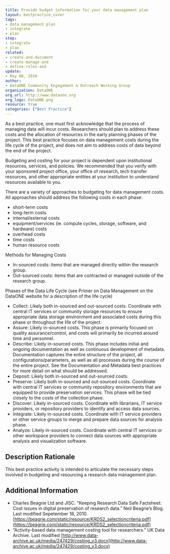```yaml
---
title: Provide budget information for your data management plan
layout: bestpractice_cover
tags:
- data management plan
- integrate
- plan
step:
- integrate
- plan
related:
- create-and-document
- create-manage-and
- define-roles-and
update:
- May 08, 2018
author:
- DataONE Community Engagement & Outreach Working Group
organization: DataONE
org_url: http://www.dataone.org
org_logo: DataONE.png
resource: true
categories: ["Best Practice"]
---
```




As a best practice, one must first acknowledge that the process of managing data will incur costs. Researchers should plan to address these costs and the allocation of resources in the early planning phases of the project. This best practice focuses on data management costs during the life cycle of the project, and does not aim to address costs of data beyond the end of the project.

Budgeting and costing for your project is dependent upon institutional resources, services, and policies. We recommended that you verify with your sponsored project office, your office of research, tech transfer resources, and other appropriate entities at your institution to understand resources available to you.

There are a variety of approaches to budgeting for data management costs. All approaches should address the following costs in each phase:
- short-term costs
- long-term costs
- internal/external costs
- equipment/services (ie. compute cycles, storage, software, and hardware) costs
- overhead costs
- time costs
- human resource costs

Methods for Managing Costs
- In-sourced costs: items that are managed directly within the research group.
- Out-sourced costs: items that are contracted or managed outside of the research group.

Phases of the Data Life Cycle (see Primer on Data Management on the DataONE website for a description of the life cycle)
- Collect: Likely both in-sourced and out-sourced costs. Coordinate with central IT services or community storage resources to ensure appropriate data storage environment and associated costs during this phase or throughout the life of the project.
- Assure: Likely in-sourced costs. This phase is primarily focused on quality assurance/control, and costs will primarily be incurred around time and personnel.
- Describe: Likely in-sourced costs. This phase includes initial and ongoing documentation as well as continuous development of metadata. Documentation captures the entire structure of the project, all configurations/parameters, as well as all processes during the course of the entire project. See the Documentation and Metadata best practices for more detail on what should be addressed.
- Deposit: Likely both in-sourced and out-sourced costs.
- Preserve: Likely both in-sourced and out-sourced costs. Coordinate with central IT services or community repository environments that are equipped to provide preservation services. This phase will be tied closely to the costs of the collection phase.
- Discover: Likely in-sourced costs. Coordinate with librarians, IT service providers, or repository providers to identify and access data sources.
- Integrate: Likely in-sourced costs. Coordinate with IT service providers or other service groups to merge and prepare data sources for analysis phase.
- Analyze: Likely in-sourced costs. Coordinate with central IT services or other workspace providers to connect data sources with appropriate analysis and visualization software.

## Description Rationale

This best practice activity is intended to articulate the necessary steps involved in budgeting and resourcing a research data management plan.

## Additional Information

- Charles Beagrie Ltd and JISC. “Keeping Research Data Safe Factsheet: Cost issues in digital preservation of research data.” Neil Beagrie’s Blog. Last modified Sepetember 18, 2010.
[https://beagrie.com/static/resource/KRDS2_selectioncriteria.pdf](https://beagrie.com/static/resource/KRDS2_selectioncriteria.pdf)
- “Activity-based data management costing tool for researchers.” UK Data Archive. Last modified [http://www.data-archive.ac.uk/media/247429/costing_v3.docx](http://www.data-archive.ac.uk/media/247429/costing_v3.docx)
